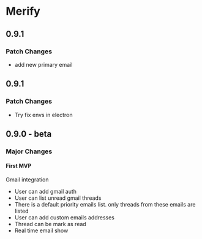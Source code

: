 # Merify

## 0.9.1

### Patch Changes

- add new primary email

## 0.9.1

### Patch Changes

- Try fix envs in electron

## 0.9.0 - beta

### Major Changes

#### First MVP

Gmail integration

- User can add gmail auth
- User can list unread gmail threads
- There is a default priority emails list. only threads from these emails are listed
- User can add custom emails addresses
- Thread can be mark as read
- Real time email show
